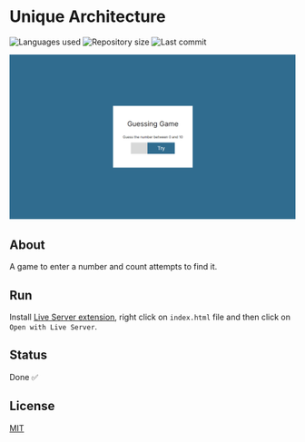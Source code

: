 # Unique Architecture

![Languages used](https://img.shields.io/github/languages/count/isadfrn/guessing-game?style=flat-square)
![Repository size](https://img.shields.io/github/repo-size/isadfrn/guessing-game?style=flat-square)
![Last commit](https://img.shields.io/github/last-commit/isadfrn/guessing-game?style=flat-square)

![Demo page preview](./assets/img/demo.gif)

## About

A game to enter a number and count attempts to find it.

## Run

Install [Live Server extension](https://marketplace.visualstudio.com/items?itemName=ritwickdey.LiveServer), right click on `index.html` file and then click on `Open with Live Server`.

## Status

Done ✅

## License

[MIT](./LICENSE)

